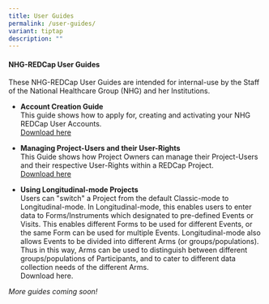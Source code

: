 ```yaml
---
title: User Guides
permalink: /user-guides/
variant: tiptap
description: ""
---
```

<h4><strong>NHG-REDCap User Guides</strong></h4>
<p>These NHG-REDCap User Guides are intended for internal-use by the Staff
of the National Healthcare Group (NHG) and her Institutions.</p>
<p></p>
<ul data-tight="true" class="tight">
<li>
<p><strong>Account Creation Guide</strong>
<br>This guide shows how to apply for, creating and activating your NHG REDCap
User Accounts.
<br><a href="/files/User Guides/1304_001_NHG_REDCap_User_Account_Creation_Guide_v2.pdf" rel="noopener noreferrer nofollow" target="_blank">Download here</a>
</p>
</li>
</ul>
<p></p>
<ul data-tight="true" class="tight">
<li>
<p><strong>Managing Project-Users and their User-Rights</strong>
<br>This Guide shows how Project Owners can manage their Project-Users and
their respective User-Rights within a REDCap Project.
<br><a href="/files/User Guides/Managing_Project_Users_and_their_User_Rights_v11__2024_.pdf" rel="noopener noreferrer nofollow" target="_blank">Download here</a>
</p>
</li>
</ul>
<p></p>
<ul data-tight="true" class="tight">
<li>
<p><strong>Using Longitudinal-mode Projects</strong>
<br>Users can "switch" a Project from the default Classic-mode to Longitudinal-mode.
In Longitudinal-mode, this enables users to enter data to Forms/Instruments
which designated to pre-defined Events or Visits. This enables different
Forms to be used for different Events, or the same Form can be used for
multiple Events. Longitudinal-mode also allows Events to be divided into
different Arms (or groups/populations). Thus in this way, Arms can be used
to distinguish between different groups/populations of Participants, and
to cater to different data collection needs of the different Arms.
<br>Download here.</p>
</li>
</ul>
<p></p>
<p></p>
<p><em>More guides coming soon!</em>
</p>
<p></p>
<p></p>